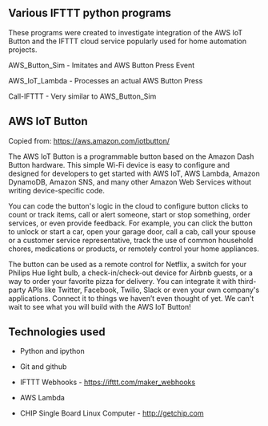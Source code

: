 ## Various IFTTT python programs

These programs were created to investigate integration of the AWS IoT Button and
the IFTTT cloud service popularly used for home automation projects.

AWS_Button_Sim - Imitates and AWS Button Press Event

AWS_IoT_Lambda - Processes an actual AWS Button Press

Call-IFTTT - Very similar to AWS_Button_Sim

## AWS IoT Button

Copied from: https://aws.amazon.com/iotbutton/

The AWS IoT Button is a programmable button based on the Amazon Dash Button hardware.
This simple Wi-Fi device is easy to configure and designed for developers to get started
with AWS IoT, AWS Lambda, Amazon DynamoDB, Amazon SNS, and many other Amazon Web Services
without writing device-specific code.

You can code the button's logic in the cloud to configure button clicks to count or track
items, call or alert someone, start or stop something, order services, or even provide
feedback. For example, you can click the button to unlock or start a car, open your garage
door, call a cab, call your spouse or a customer service representative, track the use of
common household chores, medications or products, or remotely control your home appliances.

The button can be used as a remote control for Netflix, a switch for your Philips Hue light
bulb, a check-in/check-out device for Airbnb guests, or a way to order your favorite pizza
for delivery. You can integrate it with third-party APIs like Twitter, Facebook, Twilio,
Slack or even your own company's applications. Connect it to things we haven’t even thought
of yet. We can't wait to see what you will build with the AWS IoT Button!

## Technologies used

- Python and ipython

- Git and github

- IFTTT Webhooks - https://ifttt.com/maker_webhooks

- AWS Lambda

- CHIP Single Board Linux Computer - http://getchip.com

